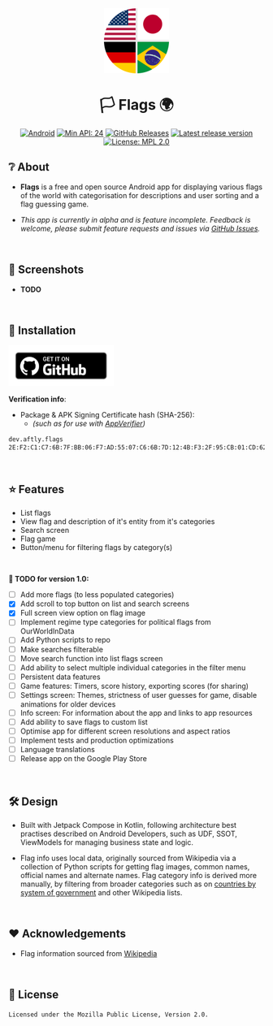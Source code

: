 <div align="center">
    <img src="assets/icon_round.png" width="128" height="128">
</div>

<div align="center">

# 🏳️ Flags 🌍

[![Android](https://img.shields.io/badge/Android-Platform?label=Platform&color=62a900)](https://www.android.com/)
[![Min API: 24](https://img.shields.io/badge/24-minSdkVersion?label=minSdkVersion&color=62a900)](https://developer.android.com/tools/releases/platforms#7.0)
[![GitHub Releases](https://img.shields.io/badge/GitHub_Releases-Download?label=Download&color=62a900)](https://github.com/aftly/Flags/releases)
[![Latest release version](https://img.shields.io/github/v/release/aftly/Flags?include_prereleases&color=dc5d18)](https://github.com/aftly/Flags/releases)
[![License: MPL 2.0](https://img.shields.io/badge/license-MPL%202.0-blue.svg)](https://github.com/aftly/Flags/blob/main/LICENSE)

</div>

## ❔ About
- **Flags** is a free and open source Android app for displaying various flags of the world with categorisation for descriptions and user sorting and a flag guessing game.

- *This app is currently in alpha and is feature incomplete. Feedback is welcome, please submit feature requests and issues via [GitHub Issues](https://github.com/aftly/Flags/issues).*
<br>

## 📸 Screenshots
- **TODO**
<br>

## 📱 Installation
[<img src="assets/badge_github.png" 
    alt="Get it on GitHub" 
    height="80">](https://github.com/aftly/Flags/releases)

**Verification info**:
- Package & APK Signing Certificate hash (SHA-256):
  - *(such as for use with [AppVerifier](https://github.com/soupslurpr/AppVerifier))*
```
dev.aftly.flags 2E:F2:C1:C7:6B:7F:BB:06:F7:AD:55:07:C6:6B:7D:12:4B:F3:2F:95:CB:01:CD:62:C8:DD:E2:F5:5F:3B:71:6C
```
<br>

## ⭐ Features
- List flags
- View flag and description of it's entity from it's categories
- Search screen
- Flag game
- Button/menu for filtering flags by category(s)
<br>

 **📌 TODO for version 1.0:**
- [ ] Add more flags (to less populated categories)
- [x] Add scroll to top button on list and search screens
- [x] Full screen view option on flag image
- [ ] Implement regime type categories for political flags from OurWorldInData
- [ ] Add Python scripts to repo
- [ ] Make searches filterable
- [ ] Move search function into list flags screen
- [ ] Add ability to select multiple individual categories in the filter menu
- [ ] Persistent data features
- [ ] Game features: Timers, score history, exporting scores (for sharing)
- [ ] Settings screen: Themes, strictness of user guesses for game, disable animations for older devices
- [ ] Info screen: For information about the app and links to app resources
- [ ] Add ability to save flags to custom list
- [ ] Optimise app for different screen resolutions and aspect ratios
- [ ] Implement tests and production optimizations
- [ ] Language translations
- [ ] Release app on the Google Play Store
<br>

## 🛠 Design
- Built with Jetpack Compose in Kotlin, following architecture best practises described on Android Developers, such as UDF, SSOT, ViewModels for managing business state and logic.

- Flag info uses local data, originally sourced from Wikipedia via a collection of Python scripts for getting flag images, common names, official names and alternate names.
Flag category info is derived more manually, by filtering from broader categories such as on [countries by system of government](https://en.wikipedia.org/wiki/List_of_countries_by_system_of_government) and other Wikipedia lists.
<br>

## ❤️ Acknowledgements 
 - Flag information sourced from [Wikipedia](https://en.wikipedia.org/wiki/Main_Page)
<br>

## 🔖 License 
```
Licensed under the Mozilla Public License, Version 2.0.
```
